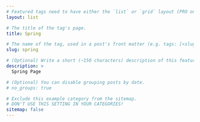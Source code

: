 ```yaml
---
# Featured tags need to have either the `list` or `grid` layout (PRO only).
layout: list

# The title of the tag's page.
title: Spring

# The name of the tag, used in a post's front matter (e.g. tags: [<slug>]).
slug: spring

# (Optional) Write a short (~150 characters) description of this featured tag.
description: >
  Spring Page

# (Optional) You can disable grouping posts by date.
# no_groups: true

# Exclude this example category from the sitemap.
# DON'T USE THIS SETTING IN YOUR CATEGORIES!
sitemap: false
---
```

